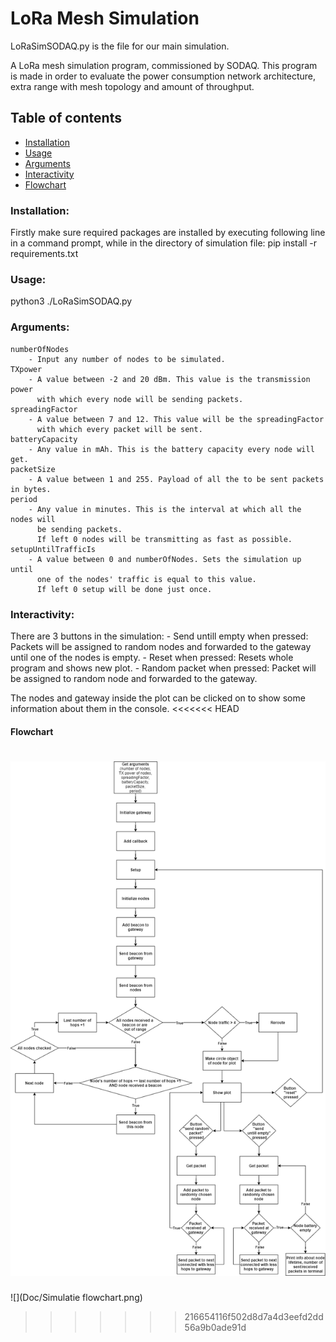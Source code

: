 # LoRa Mesh Simulation
LoRaSimSODAQ.py is the file for our main simulation.

A LoRa mesh simulation program, commissioned by SODAQ. This program is made in
order to evaluate the power consumption network architecture, extra range with
mesh topology and amount of throughput.

## Table of contents
* [Installation](#Installation)
* [Usage](#Usage)
* [Arguments](#Arguments)
* [Interactivity](#Interactivity)
* [Flowchart](#Flowchart)

### Installation:
Firstly make sure required packages are installed by executing following line
in a command prompt, while in the directory of simulation file:
pip install -r requirements.txt

### Usage:
python3 ./LoRaSimSODAQ.py <numberOfNodes> <TXpower> <spreadingFactor> <batteryCapacity> <packetSize> <period> <setupUntilTrafficIs>

### Arguments:
    numberOfNodes
        - Input any number of nodes to be simulated.
    TXpower
        - A value between -2 and 20 dBm. This value is the transmission power
          with which every node will be sending packets.
    spreadingFactor
        - A value between 7 and 12. This value will be the spreadingFactor
          with which every packet will be sent.
    batteryCapacity
        - Any value in mAh. This is the battery capacity every node will get.
    packetSize
        - A value between 1 and 255. Payload of all the to be sent packets in bytes.
    period
        - Any value in minutes. This is the interval at which all the nodes will
          be sending packets.
          If left 0 nodes will be transmitting as fast as possible.
    setupUntilTrafficIs
        - A value between 0 and numberOfNodes. Sets the simulation up until
          one of the nodes' traffic is equal to this value.
          If left 0 setup will be done just once.

### Interactivity:
There are 3 buttons in the simulation:
    - Send untill empty
      when pressed: Packets will be assigned to random nodes and forwarded to
                    the gateway until one of the nodes is empty.
    - Reset
      when pressed: Resets whole program and shows new plot.
    - Random packet
      when pressed: Packet will be assigned to random node and forwarded to
                    the gateway.

The nodes and gateway inside the plot can be clicked on to show some information
about them in the console.
<<<<<<< HEAD

#### Flowchart
![](Doc/SimulationFlowchart.png)
=======
![](Doc/Simulatie flowchart.png)
>>>>>>> 216654116f502d8d7a4d3eefd2dd56a9b0ade91d
